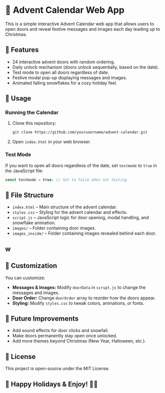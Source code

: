# 🎄 Advent Calendar Web App

This is a simple interactive Advent Calendar web app that allows users to open doors and reveal festive messages and images each day leading up to Christmas.

## 🌟 Features

- 24 interactive advent doors with random ordering.
- Daily unlock mechanism (doors unlock sequentially, based on the date).
- Test mode to open all doors regardless of date.
- Festive modal pop-up displaying messages and images.
- Animated falling snowflakes for a cozy holiday feel.

## 📜 Usage

### Running the Calendar

1. Clone this repository:
   ```bash
   git clone https://github.com/yourusername/advent-calendar.git
   ```
2. Open `index.html` in your web browser.

### Test Mode

If you want to open all doors regardless of the date, set `testmode` to `true` in the JavaScript file:

```javascript
const testmode = true; // Set to false when not testing
```

## 📁 File Structure

- `index.html` – Main structure of the advent calendar.
- `styles.css` – Styling for the advent calendar and effects.
- `script.js` – JavaScript logic for door opening, modal handling, and snowflake animation.
- `images/` – Folder containing door images.
- `images_inside/` – Folder containing images revealed behind each door.

## w

## 🎨 Customization

You can customize:

- **Messages & Images:** Modify `doorData` in `script.js` to change the messages and images.
- **Door Order:** Change `doorOrder` array to reorder how the doors appear.
- **Styling:** Modify `styles.css` to tweak colors, animations, or fonts.

## 🚀 Future Improvements

- Add sound effects for door clicks and snowfall.
- Make doors permanently stay open once unlocked.
- Add more themes beyond Christmas (New Year, Halloween, etc.).

## 📜 License

This project is open-source under the MIT License.

## 🎁 Happy Holidays & Enjoy! 🎅🎄
